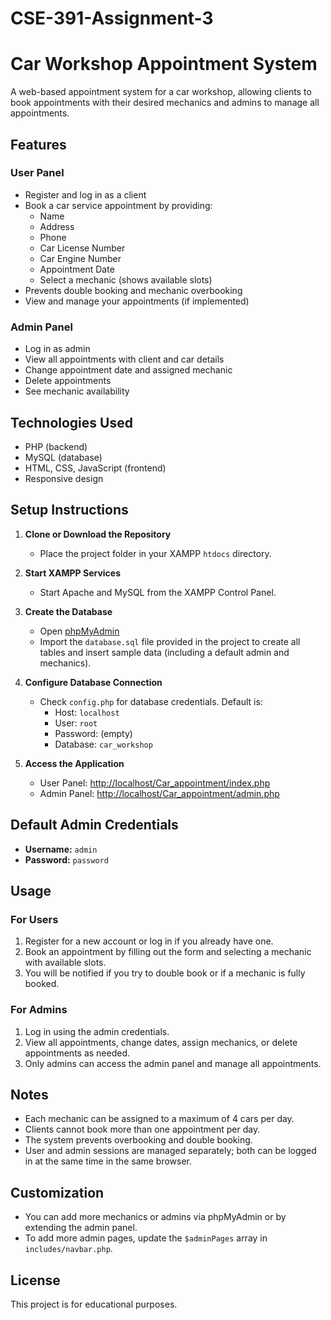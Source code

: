 # CSE-391-Assignment-3

# Car Workshop Appointment System

A web-based appointment system for a car workshop, allowing clients to book appointments with their desired mechanics and admins to manage all appointments.

## Features

### User Panel
- Register and log in as a client
- Book a car service appointment by providing:
  - Name
  - Address
  - Phone
  - Car License Number
  - Car Engine Number
  - Appointment Date
  - Select a mechanic (shows available slots)
- Prevents double booking and mechanic overbooking
- View and manage your appointments (if implemented)

### Admin Panel
- Log in as admin
- View all appointments with client and car details
- Change appointment date and assigned mechanic
- Delete appointments
- See mechanic availability

## Technologies Used
- PHP (backend)
- MySQL (database)
- HTML, CSS, JavaScript (frontend)
- Responsive design

## Setup Instructions

1. **Clone or Download the Repository**
   - Place the project folder in your XAMPP `htdocs` directory.

2. **Start XAMPP Services**
   - Start Apache and MySQL from the XAMPP Control Panel.

3. **Create the Database**
   - Open [phpMyAdmin](http://localhost/phpmyadmin)
   - Import the `database.sql` file provided in the project to create all tables and insert sample data (including a default admin and mechanics).

4. **Configure Database Connection**
   - Check `config.php` for database credentials. Default is:
     - Host: `localhost`
     - User: `root`
     - Password: (empty)
     - Database: `car_workshop`

5. **Access the Application**
   - User Panel: [http://localhost/Car_appointment/index.php](http://localhost/Car_appointment/index.php)
   - Admin Panel: [http://localhost/Car_appointment/admin.php](http://localhost/Car_appointment/admin.php)

## Default Admin Credentials
- **Username:** `admin`
- **Password:** `password`

## Usage

### For Users
1. Register for a new account or log in if you already have one.
2. Book an appointment by filling out the form and selecting a mechanic with available slots.
3. You will be notified if you try to double book or if a mechanic is fully booked.

### For Admins
1. Log in using the admin credentials.
2. View all appointments, change dates, assign mechanics, or delete appointments as needed.
3. Only admins can access the admin panel and manage all appointments.

## Notes
- Each mechanic can be assigned to a maximum of 4 cars per day.
- Clients cannot book more than one appointment per day.
- The system prevents overbooking and double booking.
- User and admin sessions are managed separately; both can be logged in at the same time in the same browser.

## Customization
- You can add more mechanics or admins via phpMyAdmin or by extending the admin panel.
- To add more admin pages, update the `$adminPages` array in `includes/navbar.php`.

## License
This project is for educational purposes. 
